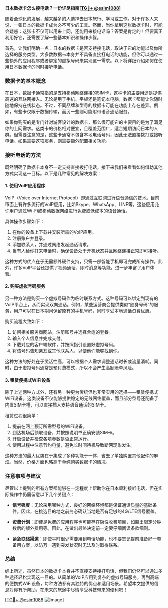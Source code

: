 **日本数据卡怎么接电话？一份详尽指南[[TG💪+ @esim1088](https://t.me/s/esim1088)]**

随着全球化的发展，越来越多的人选择去日本旅行、学习或工作。对于许多人来说，一张日本的数据卡成为必不可少的工具。然而，当你拿到这张数据卡时，可能会疑惑：这张卡不仅可以用来上网，还能用来接电话吗？答案是肯定的！但要真正利用好它，还需要了解一些基本知识和操作步骤。

首先，让我们明确一点：日本的数据卡是否支持接电话，取决于它的功能以及你所选择的服务类型。大多数数据卡本身并不具备直接打电话的功能，但你可以通过一些额外的应用程序或者绑定的虚拟号码来实现这一需求。以下将详细介绍如何在使用日本数据卡的同时接听电话。

### 数据卡的基本概念

在日本，数据卡通常指的是支持移动网络连接的SIM卡，这种卡的主要用途是提供高速的互联网接入。无论是用于手机、平板还是笔记本电脑，数据卡都能让你随时随地保持在线状态。不过，不同品牌和型号的数据卡可能在功能上存在差异。例如，有些卡仅限于数据传输，而另一些则可能附带语音通话服务。

如果你购买的是专门针对游客设计的数据卡，那么很可能它的主要目的是为了满足你的上网需求。这类卡的价格相对便宜，且覆盖范围广，适合短期访问日本的人群。但需要注意的是，这些卡通常不包含本地电话号码，因此无法直接拨打或接听电话。如果需要这项服务，则需要额外配置相关功能。

### 接听电话的方法

既然明确了数据卡本身不一定支持直接拨打电话，接下来我们来看看如何借助其他方式实现这一目标。以下是几种常见的解决方案：

#### 1. 使用VoIP应用程序
VoIP（Voice over Internet Protocol）即通过互联网进行语音通信的技术。目前市面上有许多流行的VoIP应用，比如Skype、WhatsApp、LINE等。这些应用允许用户通过Wi-Fi或移动数据网络进行免费或低成本的语音通话。

具体操作步骤如下：
1. 在你的设备上下载并安装所需的VoIP应用。
2. 注册账户并登录。
3. 添加联系人，并通过网络发起通话请求。
4. 当有人给你打来电话时，确保设备处于开机状态并且网络连接正常即可接听。

这种方式的优点在于无需额外硬件支持，只需一部智能手机即可完成所有操作。此外，许多VoIP平台还提供了视频通话、即时消息等功能，进一步丰富了用户体验。

#### 2. 购买虚拟号码服务
另一种方法是购买一个虚拟号码作为临时联系方式。这种号码可以绑定到现有的VoIP平台上，从而实现双向通话。例如，某些运营商会提供类似“随身号码”的服务，用户可以在日本期间保留原有的手机号码，同时享受本地通话资费优惠。

购买流程大致如下：
1. 访问相关服务商网站，注册账号并选择合适的套餐。
2. 输入个人信息并完成支付。
3. 下载对应的客户端软件，并按照指引设置好虚拟号码。
4. 将该号码告知亲友或其他联系人，以便他们能够找到你。

这种方法的好处在于灵活性高，可以根据个人需求调整通话时长或流量消耗。同时，由于虚拟号码通常是预付费模式，所以不会产生高额账单风险。

#### 3. 租赁便携式WiFi设备
除了上述两种方式外，还有另一种更为传统但也非常实用的选择——租赁便携式WiFi设备。这类设备不仅能够提供稳定的无线网络覆盖，而且部分型号还配备了内置SIM卡槽，可以直接插入支持语音通话的SIM卡。

租赁过程很简单：
1. 提前在网上预订所需型号的WiFi设备。
2. 到达机场后领取设备，并按照说明书正确安装SIM卡。
3. 开启设备并检查各项参数是否正常运行。
4. 使用过程中注意节约电量，避免长时间待机导致断网现象发生。

这种方法的最大优势在于集成了多种功能于一体，省去了单独购置其他配件的麻烦。当然，价格方面也略高于单纯购买数据卡的情况。

### 注意事项与建议

尽管以上提到的所有方案都能够在一定程度上帮助你在日本顺利接听电话，但在实际操作中仍需留意以下几个关键点：

- **信号强度**：无论采用哪种方式，良好的网络环境都是保证通话质量的基础条件。因此，在挑选目的地之前务必确认当地是否有足够的4G/LTE信号覆盖。
  
- **资费计划**：即使是免费的应用程序也可能存在隐性收费项目，如超出限定分钟数后的额外费用等。因此，在做出最终决定前一定要仔细阅读条款细则。

- **紧急联络渠道**：即使平时很少需要用到电话功能，也不要忘记提前准备好一套备用方案，以防万一遇到突发状况时无法及时取得联系。

### 总结

综上所述，虽然日本的数据卡本身并不直接支持接打电话，但我们仍然可以通过多种途径轻松实现这一目的。从简单的VoIP应用到复杂的虚拟号码服务，再到高端的便携式WiFi设备，每种方法都有其独特的优点和适用场景。希望本文提供的信息对你有所帮助，在未来的旅途中尽情享受科技带来的便利吧！

[[TG💪+ @esim1088](https://t.me/s/esim1088) ![Image](https://i.postimg.cc/4NQfJmqS/Snipaste-2025-05-13-00-14-12.png)]